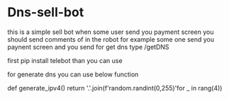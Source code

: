 # Dns-sell-bot
this is a simple sell bot
when some user send you payment screen you should send comments of in the robot 
for example some one send you paynent screen and you send
for get dns type /getDNS

first pip install telebot than you can use

for generate dns you can use below function

def generate_ipv4()
    return '.'.join(f'random.randint(0,255)'for _ in rang(4))
